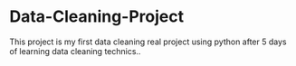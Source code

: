 # Data-Cleaning-Project
This project is my first data cleaning real project using python after 5 days of learning data cleaning technics..
